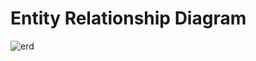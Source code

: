 # Entity Relationship Diagram

![erd](https://cloud.githubusercontent.com/assets/14999371/11675960/ab1bb66e-9df3-11e5-921a-ef483bfa38c9.jpg)

